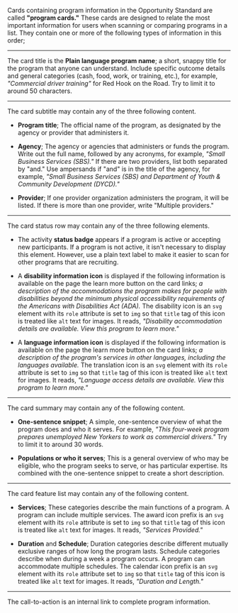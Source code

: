 Cards containing program information in the Opportunity Standard are called **"program cards."** These cards are designed to relate the most important information for users when scanning or comparing programs in a list. They contain one or more of the following types of information in this order;

---

The card title is the **Plain language program name**; a short, snappy title for the program that anyone can understand. Include specific outcome details and general categories (cash, food, work, or training, etc.), for example, *"Commercial driver training"* for Red Hook on the Road. Try to limit it to around 50 characters.

---

The card subtitle may contain any of the three following content.

* **Program title**; The official name of the program, as designated by the agency or provider that administers it.

* **Agency**; The agency or agencies that administers or funds the program. Write out the full name, followed by any acronyms, for example, *"Small Business Services (SBS)."* If there are two providers, list both separated by "and." Use ampersands if "and" is in the title of the agency, for example, *"Small Business Services (SBS) and Department of Youth & Community Development (DYCD)."*

* **Provider**; If one provider organization administers the program, it will be listed. If there is more than one provider, write "Multiple providers."

---

The card status row may contain any of the three following elements.

* The activity **status badge** appears if a program is active or accepting new participants. If a program is not active, it isn't necessary to display this element. However, use a plain text label to make it easier to scan for other programs that are recruiting.

* A **disability information icon** is displayed if the following information is available on the page the learn more button on the card links; *a description of the accommodations the program makes for people with disabilities beyond the minimum physical accessibility requirements of the Americans with Disabilities Act (ADA).* The disability icon is an `svg` element with its `role` attribute is set to `img` so that `title` tag of this icon is treated like `alt` text for images. It reads, *"Disability accommodation details are available. View this program to learn more."*

* A **language information icon** is displayed if the following information is available on the page the learn more button on the card links; *a description of the program's services in other languages, including the languages available.* The translation icon is an `svg` element with its `role` attribute is set to `img` so that `title` tag of this icon is treated like `alt` text for images. It reads, *"Language access details are available. View this program to learn more."*

---

The card summary may contain any of the following content.

* **One-sentence snippet**; A simple, one-sentence overview of what the program does and who it serves. For example, *"This four-week program prepares unemployed New Yorkers to work as commercial drivers."* Try to limit it to around 30 words.

* **Populations or who it serves**; This is a general overview of who may be eligible, who the program seeks to serve, or has particular expertise. Its combined with the one-sentence snippet to create a short description.

---

The card feature list may contain any of the following content.

* **Services**; These categories describe the main functions of a program. A program can include multiple services. The award icon prefix is an `svg` element  with its `role` attribute is set to `img` so that `title` tag of this icon is treated like `alt` text for images. It reads, *"Services Provided."*

* **Duration** and **Schedule**; Duration categories describe different mutually exclusive ranges of how long the program lasts. Schedule categories describe when during a week a program occurs. A program can accommodate multiple schedules. The calendar icon prefix is an `svg` element  with its `role` attribute set to `img` so that `title` tag of this icon is treated like `alt` text for images. It reads, *"Duration and Length."*

---

The call-to-action is an internal link to complete program information.
